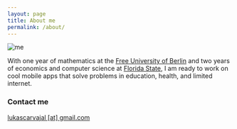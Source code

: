 ```yaml
---
layout: page
title: About me
permalink: /about/
---
```


<img class="img-responsive" src="../images/me.png" alt="me" style="display:inline; padding-right: 10px;">

With one year of mathematics at the <a href="https://en.wikipedia.org/wiki/Free_University_Berlin" target="_blank">Free University of Berlin</a> and two years of economics and computer science at <a href="https://en.wikipedia.org/wiki/Florida_State_University" target="_blank">Florida State</a>, I am ready to work on cool mobile apps that solve problems in education, health, and limited internet.

### Contact me

[lukascarvajal [at] gmail.com](mailto:lukascarvajal@gmail.com)
